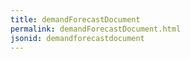 ```yaml
---
title: demandForecastDocument
permalink: demandForecastDocument.html
jsonid: demandforecastdocument
---
```

